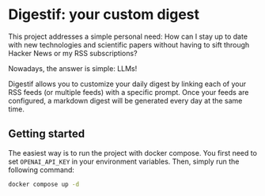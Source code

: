 # Digestif: your custom digest

This project addresses a simple personal need: How can I stay up to date with new technologies and scientific papers without having to sift through Hacker News or my RSS subscriptions?

Nowadays, the answer is simple: LLMs!

Digestif allows you to customize your daily digest by linking each of your RSS feeds (or multiple feeds) with a specific prompt.
Once your feeds are configured, a markdown digest will be generated every day at the same time.

## Getting started

The easiest way is to run the project with docker compose. You first need to set `OPENAI_API_KEY` in your environment variables. 
Then, simply run the following command:
```bash
docker compose up -d
```
